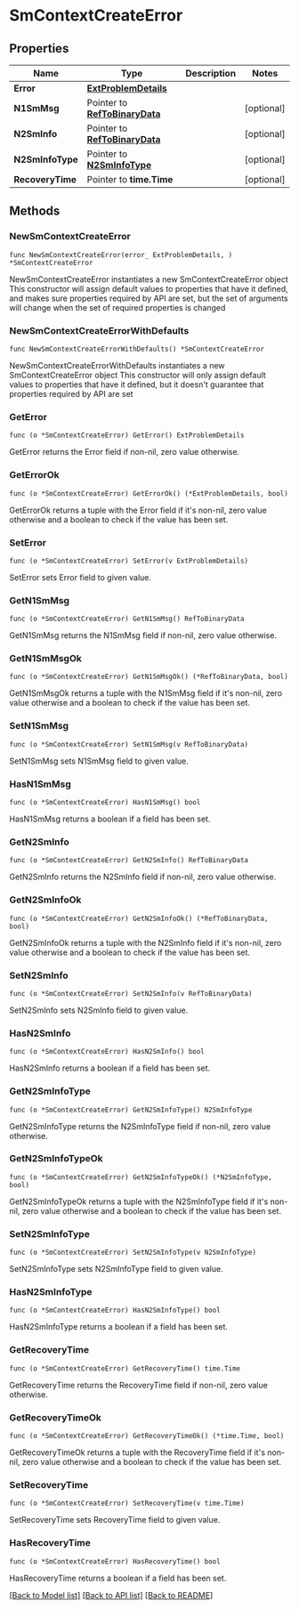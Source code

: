 # SmContextCreateError

## Properties

Name | Type | Description | Notes
------------ | ------------- | ------------- | -------------
**Error** | [**ExtProblemDetails**](ExtProblemDetails.md) |  | 
**N1SmMsg** | Pointer to [**RefToBinaryData**](RefToBinaryData.md) |  | [optional] 
**N2SmInfo** | Pointer to [**RefToBinaryData**](RefToBinaryData.md) |  | [optional] 
**N2SmInfoType** | Pointer to [**N2SmInfoType**](N2SmInfoType.md) |  | [optional] 
**RecoveryTime** | Pointer to **time.Time** |  | [optional] 

## Methods

### NewSmContextCreateError

`func NewSmContextCreateError(error_ ExtProblemDetails, ) *SmContextCreateError`

NewSmContextCreateError instantiates a new SmContextCreateError object
This constructor will assign default values to properties that have it defined,
and makes sure properties required by API are set, but the set of arguments
will change when the set of required properties is changed

### NewSmContextCreateErrorWithDefaults

`func NewSmContextCreateErrorWithDefaults() *SmContextCreateError`

NewSmContextCreateErrorWithDefaults instantiates a new SmContextCreateError object
This constructor will only assign default values to properties that have it defined,
but it doesn't guarantee that properties required by API are set

### GetError

`func (o *SmContextCreateError) GetError() ExtProblemDetails`

GetError returns the Error field if non-nil, zero value otherwise.

### GetErrorOk

`func (o *SmContextCreateError) GetErrorOk() (*ExtProblemDetails, bool)`

GetErrorOk returns a tuple with the Error field if it's non-nil, zero value otherwise
and a boolean to check if the value has been set.

### SetError

`func (o *SmContextCreateError) SetError(v ExtProblemDetails)`

SetError sets Error field to given value.


### GetN1SmMsg

`func (o *SmContextCreateError) GetN1SmMsg() RefToBinaryData`

GetN1SmMsg returns the N1SmMsg field if non-nil, zero value otherwise.

### GetN1SmMsgOk

`func (o *SmContextCreateError) GetN1SmMsgOk() (*RefToBinaryData, bool)`

GetN1SmMsgOk returns a tuple with the N1SmMsg field if it's non-nil, zero value otherwise
and a boolean to check if the value has been set.

### SetN1SmMsg

`func (o *SmContextCreateError) SetN1SmMsg(v RefToBinaryData)`

SetN1SmMsg sets N1SmMsg field to given value.

### HasN1SmMsg

`func (o *SmContextCreateError) HasN1SmMsg() bool`

HasN1SmMsg returns a boolean if a field has been set.

### GetN2SmInfo

`func (o *SmContextCreateError) GetN2SmInfo() RefToBinaryData`

GetN2SmInfo returns the N2SmInfo field if non-nil, zero value otherwise.

### GetN2SmInfoOk

`func (o *SmContextCreateError) GetN2SmInfoOk() (*RefToBinaryData, bool)`

GetN2SmInfoOk returns a tuple with the N2SmInfo field if it's non-nil, zero value otherwise
and a boolean to check if the value has been set.

### SetN2SmInfo

`func (o *SmContextCreateError) SetN2SmInfo(v RefToBinaryData)`

SetN2SmInfo sets N2SmInfo field to given value.

### HasN2SmInfo

`func (o *SmContextCreateError) HasN2SmInfo() bool`

HasN2SmInfo returns a boolean if a field has been set.

### GetN2SmInfoType

`func (o *SmContextCreateError) GetN2SmInfoType() N2SmInfoType`

GetN2SmInfoType returns the N2SmInfoType field if non-nil, zero value otherwise.

### GetN2SmInfoTypeOk

`func (o *SmContextCreateError) GetN2SmInfoTypeOk() (*N2SmInfoType, bool)`

GetN2SmInfoTypeOk returns a tuple with the N2SmInfoType field if it's non-nil, zero value otherwise
and a boolean to check if the value has been set.

### SetN2SmInfoType

`func (o *SmContextCreateError) SetN2SmInfoType(v N2SmInfoType)`

SetN2SmInfoType sets N2SmInfoType field to given value.

### HasN2SmInfoType

`func (o *SmContextCreateError) HasN2SmInfoType() bool`

HasN2SmInfoType returns a boolean if a field has been set.

### GetRecoveryTime

`func (o *SmContextCreateError) GetRecoveryTime() time.Time`

GetRecoveryTime returns the RecoveryTime field if non-nil, zero value otherwise.

### GetRecoveryTimeOk

`func (o *SmContextCreateError) GetRecoveryTimeOk() (*time.Time, bool)`

GetRecoveryTimeOk returns a tuple with the RecoveryTime field if it's non-nil, zero value otherwise
and a boolean to check if the value has been set.

### SetRecoveryTime

`func (o *SmContextCreateError) SetRecoveryTime(v time.Time)`

SetRecoveryTime sets RecoveryTime field to given value.

### HasRecoveryTime

`func (o *SmContextCreateError) HasRecoveryTime() bool`

HasRecoveryTime returns a boolean if a field has been set.


[[Back to Model list]](../README.md#documentation-for-models) [[Back to API list]](../README.md#documentation-for-api-endpoints) [[Back to README]](../README.md)


